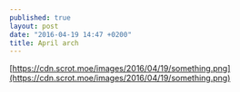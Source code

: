 ```yaml
---
published: true
layout: post
date: "2016-04-19 14:47 +0200"
title: April arch
---
```

[https://cdn.scrot.moe/images/2016/04/19/something.png](https://cdn.scrot.moe/images/2016/04/19/something.png)
